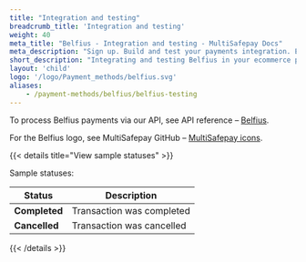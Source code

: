 ```yaml
---
title: "Integration and testing"
breadcrumb_title: 'Integration and testing'
weight: 40
meta_title: "Belfius - Integration and testing - MultiSafepay Docs"
meta_description: "Sign up. Build and test your payments integration. Explore our products and services. Use our API reference, SDKs, and wrappers. Get support."
short_description: "Integrating and testing Belfius in your ecommerce platform"
layout: 'child'
logo: '/logo/Payment_methods/belfius.svg'
aliases:
    - /payment-methods/belfius/belfius-testing
---
```


To process Belfius payments via our API, see API reference – [Belfius](/api/#belfius).

For the Belfius logo, see MultiSafepay GitHub – [MultiSafepay icons](https://github.com/MultiSafepay/MultiSafepay-icons).

{{< details title="View sample statuses" >}}

Sample statuses:

 Status    | Description              |
| --------- | ------------------------ |
| **Completed** | Transaction was completed |
| **Cancelled** | Transaction was cancelled 

{{< /details >}}